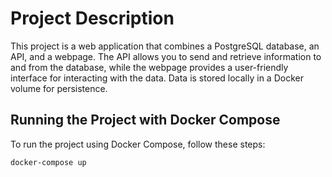 # Project Description

This project is a web application that combines a PostgreSQL database, an API, and a webpage. The API allows you to send and retrieve information to and from the database, while the webpage provides a user-friendly interface for interacting with the data. Data is stored locally in a Docker volume for persistence.

## Running the Project with Docker Compose

To run the project using Docker Compose, follow these steps:

   ```bash
   docker-compose up
```